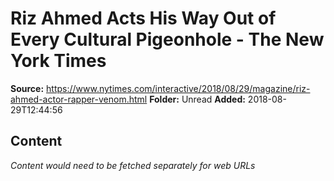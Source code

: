 # Riz Ahmed Acts His Way Out of Every Cultural Pigeonhole - The New York Times

**Source:** https://www.nytimes.com/interactive/2018/08/29/magazine/riz-ahmed-actor-rapper-venom.html
**Folder:** Unread
**Added:** 2018-08-29T12:44:56




## Content
*Content would need to be fetched separately for web URLs*
